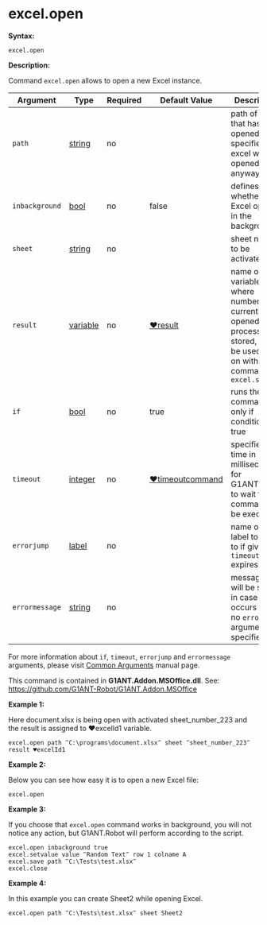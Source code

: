 # excel.open

**Syntax:**

```G1ANT
excel.open
```

**Description:**

Command `excel.open` allows to open a new Excel instance.

| Argument | Type | Required | Default Value | Description |
| -------- | ---- | -------- | ------------- | ----------- |
|`path`| [string](https://github.com/G1ANT-Robot/G1ANT.Manual/blob/master/G1ANT-Language/Structures/bool.md) | no |  | path of a file that has to be opened, if not specified, excel will be opened anyway |
|`inbackground`| [bool](https://github.com/G1ANT-Robot/G1ANT.Manual/blob/master/G1ANT-Language/Structures/bool.md) | no | false | defines whether Excel opens in the background  |
|`sheet`| [string](https://github.com/G1ANT-Robot/G1ANT.Manual/blob/master/G1ANT-Language/Structures/bool.md) | no |  | sheet name to be activated |
|`result`| [variable](https://github.com/G1ANT-Robot/G1ANT.Manual/blob/master/G1ANT-Language/Special-Characters/variable.md) | no | [♥result](https://github.com/G1ANT-Robot/G1ANT.Manual/blob/master/G1ANT-Language/Common-Arguments.md)  | name of variable where number of currently opened Excel processes is stored, it can be used later on with command `excel.switch` |
|`if`| [bool](https://github.com/G1ANT-Robot/G1ANT.Manual/blob/master/G1ANT-Language/Structures/bool.md) | no | true | runs the command only if condition is true |
|`timeout`| [integer](https://github.com/G1ANT-Robot/G1ANT.Manual/blob/master/G1ANT-Language/Structures/bool.md) | no | [♥timeoutcommand](https://github.com/G1ANT-Robot/G1ANT.Manual/blob/master/G1ANT-Language/Variables/Special-Variables.md)  | specifies time in milliseconds for G1ANT.Robot to wait for the command to be executed |
|`errorjump`| [label](https://github.com/G1ANT-Robot/G1ANT.Manual/blob/master/G1ANT-Language/Structures/bool.md) | no |  | name of the label to jump to if given `timeout` expires |
|`errormessage`| [string](https://github.com/G1ANT-Robot/G1ANT.Manual/blob/master/G1ANT-Language/Structures/bool.md) | no |  | message that will be shown in case error occurs and no `errorjump` argument is specified |

For more information about `if`, `timeout`, `errorjump` and `errormessage` arguments, please visit [Common Arguments](https://github.com/G1ANT-Robot/G1ANT.Manual/blob/master/G1ANT-Language/Common-Arguments.md)  manual page.

This command is contained in **G1ANT.Addon.MSOffice.dll**.
See: https://github.com/G1ANT-Robot/G1ANT.Addon.MSOffice

**Example 1:**

Here document.xlsx is being open with activated sheet_number_223 and the result is assigned to ♥excelId1 variable.

```G1ANT
excel.open path ‴C:\programs\document.xlsx‴ sheet ‴sheet_number_223‴ result ♥excelId1 
```

 

**Example 2:**

Below you can see how easy it is to open a new Excel file:

```G1ANT
excel.open
```

**Example 3:**

If you choose that `excel.open` command works in background, you will not notice any action, but G1ANT.Robot will perform according to the script.

```G1ANT
excel.open inbackground true
excel.setvalue value ‴Random Text‴ row 1 colname A
excel.save path ‴C:\Tests\test.xlsx‴
excel.close 
```

**Example 4:**

In this example you can create Sheet2 while opening Excel.

```G1ANT
excel.open path ‴C:\Tests\test.xlsx‴ sheet Sheet2
```
